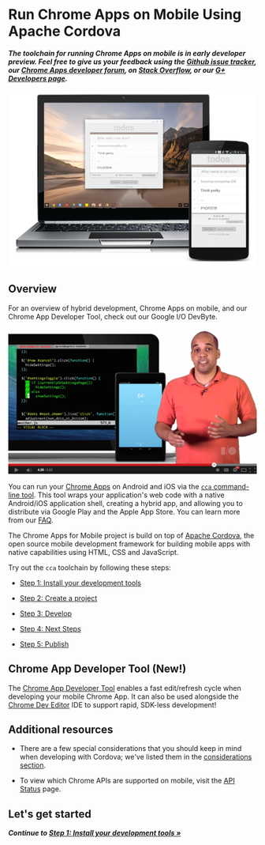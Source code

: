 # Run Chrome Apps on Mobile Using Apache Cordova
_**The toolchain for running Chrome Apps on mobile is in early developer preview. Feel free to give us your feedback using the [Github issue tracker](https://github.com/MobileChromeApps/mobile-chrome-apps/issues), our [Chrome Apps developer forum](http://groups.google.com/a/chromium.org/group/chromium-apps/topics), on [Stack Overflow](http://stackoverflow.com/questions/tagged/google-chrome-app), or our [G+ Developers page](https://plus.google.com/+GoogleChromeDevelopers/).**_

![A Chrome App running on both desktop and mobile](docs/images/todomvc-chromebook.png)

## Overview

For an overview of hybrid development, Chrome Apps on mobile, and our Chrome App Developer Tool, check out our Google I/O DevByte.

[![Chrome Apps on Android and iOS](docs/images/io-byte-screenshot.png)](http://www.youtube.com/watch?v=nU4lvgTrjFI)

You can run your [Chrome Apps](http://developer.chrome.com/apps) on Android and iOS via the [`cca` command-line tool](https://github.com/MobileChromeApps/mobile-chrome-apps).  This tool wraps your application's web code with a native Android/iOS application shell, creating a hybrid app, and allowing you to distribute via Google Play and the Apple App Store.  You can learn more from our [FAQ](https://github.com/MobileChromeApps/mobile-chrome-apps/blob/master/docs/faq.md).

The Chrome Apps for Mobile project is build on top of [Apache Cordova](http://cordova.apache.org), the open source mobile development framework for building mobile apps with native capabilities using HTML, CSS and JavaScript.

Try out the `cca` toolchain by following these steps:

* [Step 1: Install your development tools](https://github.com/MobileChromeApps/mobile-chrome-apps/blob/master/docs/Installation.md)

* [Step 2: Create a project](https://github.com/MobileChromeApps/mobile-chrome-apps/blob/master/docs/CreateProject.md)

* [Step 3: Develop](https://github.com/MobileChromeApps/mobile-chrome-apps/blob/master/docs/Develop.md)

* [Step 4: Next Steps](https://github.com/MobileChromeApps/mobile-chrome-apps/blob/master/docs/NextSteps.md)

* [Step 5: Publish](https://github.com/MobileChromeApps/mobile-chrome-apps/blob/master/docs/Publish.md)

## Chrome App Developer Tool (New!)

The [Chrome App Developer Tool](https://github.com/MobileChromeApps/chrome-app-developer-tool/) enables a fast edit/refresh cycle when developing your mobile Chrome App.  It can also be used alongside the [Chrome Dev Editor](https://chrome.google.com/webstore/detail/chrome-dev-editor-develop/pnoffddplpippgcfjdhbmhkofpnaalpg?hl=en) IDE to support rapid, SDK-less development!

## Additional resources

* There are a few special considerations that you should keep in mind when developing with Cordova; we've listed them in the [considerations section](https://github.com/MobileChromeApps/mobile-chrome-apps/blob/master/docs/CordovaConsiderations.md).

* To view which Chrome APIs are supported on mobile, visit the [API Status](https://github.com/MobileChromeApps/mobile-chrome-apps/blob/master/docs/APIStatus.md) page.


## Let's get started

_**Continue to [Step 1: Install your development tools &raquo;](https://github.com/MobileChromeApps/mobile-chrome-apps/blob/master/docs/Installation.md)**_
